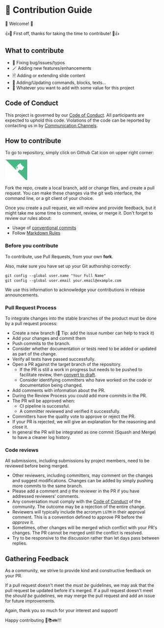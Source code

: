 # 📝 Contribution Guide

:wave: Welcome! :wave:

👍🎉 First off, thanks for taking the time to contribute! 🎉👍

## What to contribute

* 🐛 Fixing bug/issues/typos
* 🪄 Adding new features/enhancements
* 🖹 Adding or extending slide content
* 📝 Adding/Updating commands, blocks, texts...
* 👋 Whatever you want to add with some value for this project

## Code of Conduct

This project is governed by our [Code of Conduct](./CODE_OF_CONDUCT.md). All participants are expected to
uphold this code. Violations of the code can be reported by contacting us in by [Communication Channels](./CONTACT.md).

## How to contribute

To go to repository, simply click on Github Cat icon on upper right corner:

![GitHub Cat](./images/github-cat.png 'GitHub Cat')

Fork the repo, create a local branch, add or change files, and create a pull request. You can make these changes
via the git web interface, the command line, or a git client of your choice.

Once you create a pull request, we will review and provide feedback, but it might take me some
time to comment, review, or merge it. Don't forget to review our rules about:

* Usage of [conventional commits](https://www.conventionalcommits.org/en/v1.0.0/#summary)
* Follow [Markdown Rules](https://github.com/DavidAnson/markdownlint/tree/main?tab=readme-ov-file#rules--aliases)

### Before you contribute

To contribute, use Pull Requests, from your own **fork**.

Also, make sure you have set up your Git authorship correctly:

```shell
git config --global user.name "Your Full Name"
git config --global user.email your.email@example.com
```

We use this information to acknowledge your contributions in release announcements.

### Pull Request Process

To integrate changes into the stable branches of the product must be done by a pull request process:

* Create a new branch (🎏 Tip: add the issue number can help to track it)
* Add your changes and commit them
* Push commits to the branch.
* Consider whether documentation or tests need to be added or updated as part of the change.
* Verify all tests have passed successfully.
* Open a PR against the target branch of the repository.
  * If the PR is still a work in progress but needs to be pushed to facilitate review, then [convert to draft](https://docs.github.com/en/pull-requests/collaborating-with-pull-requests/proposing-changes-to-your-work-with-pull-requests/changing-the-stage-of-a-pull-request#converting-a-pull-request-to-a-draft).
  * Consider identifying committers who have worked on the code or documentation being changed.
* Add comments with information about the PR.
* During the Review Process you could add more commits in the PR.
* The PR will be approved when:
  * CI pipeline is successful.
  * A committer reviewed and verified it successfully.
* Committers have the quality vote to approve or reject the PR.
* If your PR is rejected, we will give an explanation for the reasoning and close it.
* In general the PR will be integrated as one commit (Squash and Merge) to have a cleaner log history.

### Code reviews

All submissions, including submissions by project members, need to be reviewed before being merged.

* Other reviewers, including committers, may comment on the changes and suggest modifications. Changes can
be added by simply pushing more commits to the same branch.
* Please add a comment and `@` the reviewer in the PR if you have addressed reviewers' comments.
* Any conversation must comply with the [Code of Conduct](./CODE_OF_CONDUCT.md) of the community. The outcome
may be a rejection of the entire change.
* Reviewers will typically include the acronym `LGTM` in their approval comment. This is a
convention defined to approve PR before the _approve_ it.
* Sometimes, other changes will be merged which conflict with your PR's changes. The PR cannot
be merged until the conflict is resolved.
* Try to be responsive to the discussion rather than let days pass between replies.

## Gathering Feedback

As a community, we strive to provide kind and constructive feedback on your PR.

If a pull request doesn't meet the _must be_ guidelines, we may ask that the pull request be updated
before it's merged. If a pull request doesn't meet the _should be_ guidelines,
we may merge the pull request and add an issue for future improvements.

Again, thank you so much for your interest and support!

Happy contributing 📝📚👪!!!
